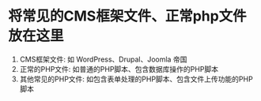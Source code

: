 # 将常见的CMS框架文件、正常php文件放在这里

<!-- 常见的正常文件 -->
1. CMS框架文件: 如 WordPress、Drupal、Joomla 帝国
2. 正常的PHP文件: 如普通的PHP脚本、包含数据库操作的PHP脚本
3. 其他常见的PHP文件: 如包含表单处理的PHP脚本、包含文件上传功能的PHP脚本

